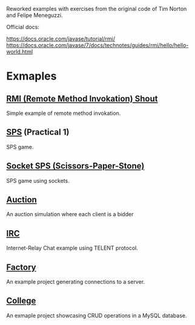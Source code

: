 Reworked examples with exercises from the original code of Tim Norton and Felipe Meneguzzi.

Official docs:

https://docs.oracle.com/javase/tutorial/rmi/
https://docs.oracle.com/javase/7/docs/technotes/guides/rmi/hello/hello-world.html

# Exmaples
## [RMI (Remote Method Invokation) Shout](/examples/rmishout/)

Simple example of remote method invokation.

## [SPS](/examples/sps/) (Practical 1)

SPS game.

## [Socket SPS (Scissors-Paper-Stone)](/examples/socketsps/)

SPS game using sockets.

## [Auction](/examples/auction/)

An auction simulation where each client is a bidder

## [IRC](/examples/irc/)

Internet-Relay Chat example using TELENT protocol.

## [Factory](/examples/factory/)

An example project generating connections to a server.

## [College](/examples/college)

An exmaple project showcasing CRUD operations in a MySQL database.